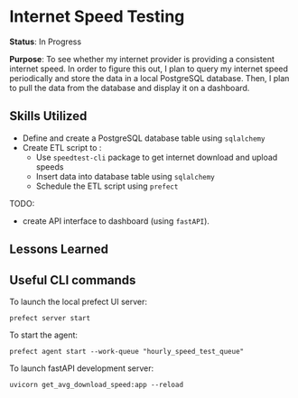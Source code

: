# Internet Speed Testing

**Status**: In Progress

**Purpose**: To see whether my internet provider is providing a consistent internet speed.
In order to figure this out, I plan to query my internet speed periodically and store the data in a local PostgreSQL database.
Then, I plan to pull the data from the database and display it on a dashboard.


## Skills Utilized
- Define and create a PostgreSQL database table using `sqlalchemy`
- Create ETL script to :
    - Use `speedtest-cli` package to get internet download and upload speeds
    - Insert data into database table using `sqlalchemy`
    - Schedule the ETL script using `prefect`
    
TODO:
- create API interface to dashboard (using `fastAPI`).

## Lessons Learned




## Useful CLI commands

To launch the local prefect UI server:
```
prefect server start
```

To start the agent:
```
prefect agent start --work-queue "hourly_speed_test_queue"
```

To launch fastAPI development server:
```
uvicorn get_avg_download_speed:app --reload
```